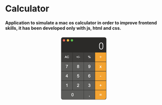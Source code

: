 # Calculator

#### Application to simulate a mac os calculator in order to improve frontend skills, it has been developed only with js, html and css.

<div align="center">
<img width=30% src="img/calculator.png">

</div>
